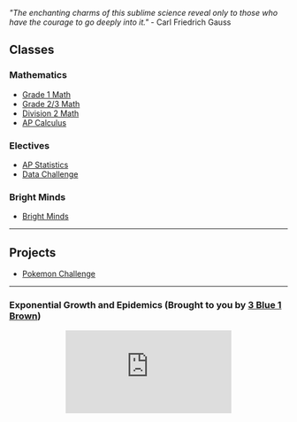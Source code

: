*"The enchanting charms of this sublime science reveal only to those who have the courage to go deeply into it."* - Carl Friedrich Gauss 

## Classes 

### Mathematics 
* [Grade 1 Math](grade1.md)
* [Grade 2/3 Math](grade23.md)
* [Division 2 Math](div2.md)
* [AP Calculus](Calculus.md)

### Electives 
* [AP Statistics](APstatistics.md)
* [Data Challenge](datachallenge.md)

### Bright Minds
* [Bright Minds](Brightminds.md)

---


## Projects

* <a href="https://MerrickMath.github.io/MerrickMath.github.io-PokemonChallenge/"> Pokemon Challenge</a> 

---

### Exponential Growth and Epidemics (Brought to you by <a href="https://www.youtube.com/channel/UCYO_jab_esuFRV4b17AJtAw"> 3 Blue 1 Brown</a>)
<p align="center"> 
  <iframe src="https://www.youtube.com/embed/Kas0tIxDvrg" frameborder="0" allow="accelerometer; autoplay; encrypted-media; gyroscope; picture-in-picture" allowfullscreen class="vid"></iframe> </p>



